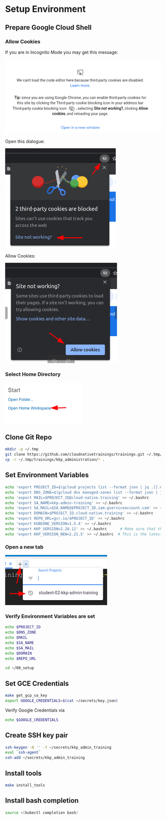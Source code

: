 # Setup Environment

## Prepare Google Cloud Shell

### Allow Cookies

If you are in Incognito Mode you may get this message:

![](../img/cookies_01.png)

Open this dialogue:

![](../img/cookies_02.png)

Allow Cookies:

![](../img/cookies_03.png)

### Select Home Directory

![](../img/open_home_workspace.png)

## Clone Git Repo

```bash
mkdir -p ~/.tmp
git clone https://github.com/cloudnativetrainings/trainings.git ~/.tmp/trainings
cp -r ~/.tmp/trainings/kkp_administration/* .
```

## Set Environment Variables

```bash
echo 'export PROJECT_ID=$(gcloud projects list --format json | jq .[].name | tr -d \")' >> ~/.bashrc
echo 'export DNS_ZONE=$(gcloud dns managed-zones list --format json | jq '.[].name' | tr -d \")' >> ~/.bashrc
echo 'export MAIL=$PROJECT_ID@cloud-native.training' >> ~/.bashrc
echo 'export SA_NAME=kkp-admin-training' >> ~/.bashrc
echo 'export SA_MAIL=$SA_NAME@$PROJECT_ID.iam.gserviceaccount.com' >> ~/.bashrc
echo 'export DOMAIN=$PROJECT_ID.cloud-native.training' >> ~/.bashrc
echo 'export REPO_URL=gcr.io/$PROJECT_ID' >> ~/.bashrc
echo 'export KUBEONE_VERSION=1.5.4' >> ~/.bashrc
echo 'export KKP_VERSION=2.20.12' >> ~/.bashrc      # Make sure that this is not the latest version for the 07_upgrade_kkp to work
echo 'export KKP_VERSION_NEW=2.21.5' >> ~/.bashrc  # This is the latest KKP version
```

### Open a new tab

![](../img/choose_project.png)

### Verify Environment Variables are set

```bash
echo $PROJECT_ID
echo $DNS_ZONE
echo $MAIL
echo $SA_NAME
echo $SA_MAIL
echo $DOMAIN
echo $REPO_URL
```

```bash
cd ~/00_setup
```

## Set GCE Credentials

```bash
make get_gcp_sa_key
export GOOGLE_CREDENTIALS=$(cat ~/secrets/key.json)
```

Verify Google Credentials via
```bash
echo $GOOGLE_CREDENTIALS
```

## Create SSH key pair

```bash
ssh-keygen -N '' -f ~/secrets/kkp_admin_training
eval `ssh-agent`
ssh-add ~/secrets/kkp_admin_training
```

## Install tools

```bash
make install_tools
```

## Install bash completion

```bash
source <(kubectl completion bash)
```
